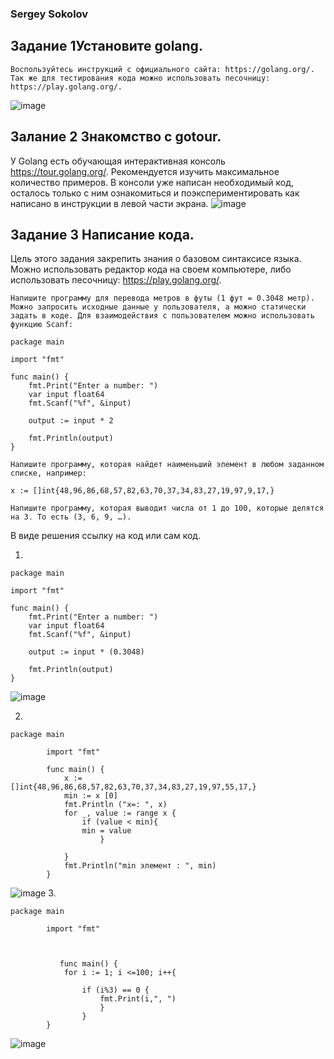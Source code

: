 ### Sergey Sokolov
## Задание 1Установите golang.

    Воспользуйтесь инструкций с официального сайта: https://golang.org/.
    Так же для тестирования кода можно использовать песочницу: https://play.golang.org/.


![image](https://user-images.githubusercontent.com/93119897/181041592-e35ca41f-181b-4cfb-b7e5-465a26b46c64.png)

## Залание 2 Знакомство с gotour.

У Golang есть обучающая интерактивная консоль https://tour.golang.org/. Рекомендуется изучить максимальное количество примеров. В консоли уже написан необходимый код, осталось только с ним ознакомиться и поэкспериментировать как написано в инструкции в левой части экрана.
![image](https://user-images.githubusercontent.com/93119897/181041646-b8700ee6-2139-42d1-a30f-c3196bbbb23a.png)

## Задание 3 Написание кода.

Цель этого задания закрепить знания о базовом синтаксисе языка. Можно использовать редактор кода на своем компьютере, либо использовать песочницу: https://play.golang.org/.

    Напишите программу для перевода метров в футы (1 фут = 0.3048 метр). Можно запросить исходные данные у пользователя, а можно статически задать в коде. Для взаимодействия с пользователем можно использовать функцию Scanf:

    package main

    import "fmt"

    func main() {
        fmt.Print("Enter a number: ")
        var input float64
        fmt.Scanf("%f", &input)

        output := input * 2

        fmt.Println(output)    
    }

    Напишите программу, которая найдет наименьший элемент в любом заданном списке, например:

    x := []int{48,96,86,68,57,82,63,70,37,34,83,27,19,97,9,17,}

    Напишите программу, которая выводит числа от 1 до 100, которые делятся на 3. То есть (3, 6, 9, …).

В виде решения ссылку на код или сам код.

1.
```
package main

import "fmt"

func main() {
	fmt.Print("Enter a number: ")
	var input float64
	fmt.Scanf("%f", &input)

	output := input * (0.3048)

	fmt.Println(output)
}
```
![image](https://user-images.githubusercontent.com/93119897/181041418-c56e00bc-c0ab-4b93-a301-b3838a6519e2.png)

2.
```
package main
        
        import "fmt"
        
        func main() {
            x := []int{48,96,86,68,57,82,63,70,37,34,83,27,19,97,55,17,}
            min := x [0]
            fmt.Println ("x=: ", x)
            for _, value := range x {
                if (value < min){
                min = value
                    }
                
            }
            fmt.Println("min элемент : ", min)
        }    
```
![image](https://user-images.githubusercontent.com/93119897/181045375-336a093b-fc3b-41ab-b8e3-007c8a26371f.png)
3.
```
package main
        
        import "fmt"
        
        
        
           func main() { 
            for i := 1; i <=100; i++{
                    
                if (i%3) == 0 {
                    fmt.Print(i,", ")
                    }
                }
        }
```
![image](https://user-images.githubusercontent.com/93119897/181048558-ad88a321-8c57-4004-b2c7-14091986e892.png)

